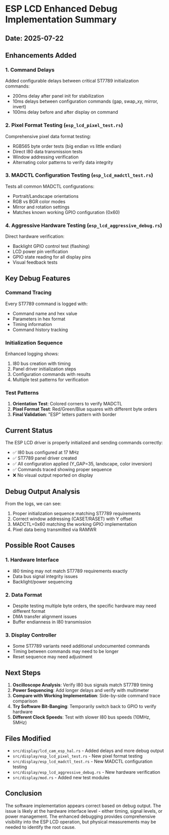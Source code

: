 # ESP LCD Enhanced Debug Implementation Summary

## Date: 2025-07-22

## Enhancements Added

### 1. Command Delays
Added configurable delays between critical ST7789 initialization commands:
- 200ms delay after panel init for stabilization
- 10ms delays between configuration commands (gap, swap_xy, mirror, invert)
- 100ms delay before and after display on command

### 2. Pixel Format Testing (`esp_lcd_pixel_test.rs`)
Comprehensive pixel data format testing:
- RGB565 byte order tests (big endian vs little endian)
- Direct I80 data transmission tests
- Window addressing verification
- Alternating color patterns to verify data integrity

### 3. MADCTL Configuration Testing (`esp_lcd_madctl_test.rs`)
Tests all common MADCTL configurations:
- Portrait/Landscape orientations
- RGB vs BGR color modes
- Mirror and rotation settings
- Matches known working GPIO configuration (0x60)

### 4. Aggressive Hardware Testing (`esp_lcd_aggressive_debug.rs`)
Direct hardware verification:
- Backlight GPIO control test (flashing)
- LCD power pin verification
- GPIO state reading for all display pins
- Visual feedback tests

## Key Debug Features

### Command Tracing
Every ST7789 command is logged with:
- Command name and hex value
- Parameters in hex format
- Timing information
- Command history tracking

### Initialization Sequence
Enhanced logging shows:
1. I80 bus creation with timing
2. Panel driver initialization steps
3. Configuration commands with results
4. Multiple test patterns for verification

### Test Patterns
1. **Orientation Test**: Colored corners to verify MADCTL
2. **Pixel Format Test**: Red/Green/Blue squares with different byte orders
3. **Final Validation**: "ESP" letters pattern with border

## Current Status

The ESP LCD driver is properly initialized and sending commands correctly:
- ✅ I80 bus configured at 17 MHz
- ✅ ST7789 panel driver created
- ✅ All configuration applied (Y_GAP=35, landscape, color inversion)
- ✅ Commands traced showing proper sequence
- ❌ No visual output reported on display

## Debug Output Analysis

From the logs, we can see:
1. Proper initialization sequence matching ST7789 requirements
2. Correct window addressing (CASET/RASET) with Y offset
3. MADCTL=0x60 matching the working GPIO implementation
4. Pixel data being transmitted via RAMWR

## Possible Root Causes

### 1. Hardware Interface
- I80 timing may not match ST7789 requirements exactly
- Data bus signal integrity issues
- Backlight/power sequencing

### 2. Data Format
- Despite testing multiple byte orders, the specific hardware may need different format
- DMA transfer alignment issues
- Buffer endianness in I80 transmission

### 3. Display Controller
- Some ST7789 variants need additional undocumented commands
- Timing between commands may need to be longer
- Reset sequence may need adjustment

## Next Steps

1. **Oscilloscope Analysis**: Verify I80 bus signals match ST7789 timing
2. **Power Sequencing**: Add longer delays and verify with multimeter
3. **Compare with Working Implementation**: Side-by-side command trace comparison
4. **Try Software Bit-Banging**: Temporarily switch back to GPIO to verify hardware
5. **Different Clock Speeds**: Test with slower I80 bus speeds (10MHz, 5MHz)

## Files Modified

- `src/display/lcd_cam_esp_hal.rs` - Added delays and more debug output
- `src/display/esp_lcd_pixel_test.rs` - New pixel format testing
- `src/display/esp_lcd_madctl_test.rs` - New MADCTL configuration testing  
- `src/display/esp_lcd_aggressive_debug.rs` - New hardware verification
- `src/display/mod.rs` - Added new test modules

## Conclusion

The software implementation appears correct based on debug output. The issue is likely at the hardware interface level - either timing, signal levels, or power management. The enhanced debugging provides comprehensive visibility into the ESP LCD operation, but physical measurements may be needed to identify the root cause.